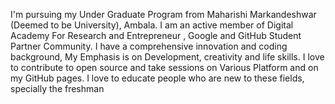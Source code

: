 I'm pursuing my Under Graduate Program from Maharishi Markandeshwar (Deemed to be University), Ambala. I am an
active member of Digital Academy For Research and Entrepreneur , Google and GitHub Student Partner Community. I
have a comprehensive innovation and coding background, My Emphasis is on Development, creativity and life skills. I
love to contribute to open source and take sessions on Various Platform and on my GitHub pages. I love to educate people
who are new to these fields, specially the freshman

